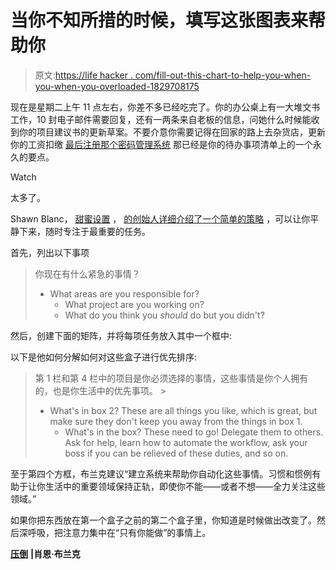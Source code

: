 # 当你不知所措的时候，填写这张图表来帮助你

> 原文:[https://life hacker . com/fill-out-this-chart-to-help-you-when-you-when-you-overloaded-1829708175](https://lifehacker.com/fill-out-this-chart-to-help-you-when-youre-overwhelmed-1829708175)

现在是星期二上午 11 点左右，你差不多已经吃完了。你的办公桌上有一大堆文书工作，10 封电子邮件需要回复，还有一两条来自老板的信息，问她什么时候能收到你的项目建议书的更新草案。不要介意你需要记得在回家的路上去杂货店，更新你的工资扣缴 [最后注册那个密码管理系统](https://twocents.lifehacker.com/set-up-your-financial-accounts-like-youre-going-to-be-h-1829620384) 那已经是你的待办事项清单上的一个永久的要点。

Watch

太多了。

Shawn Blanc， [甜蜜设置](https://thesweetsetup.com/) ， [的创始人详细介绍了一个简单的策略](https://shawnblanc.net/2018/10/the-very-definition-of-overwhelm/) ，可以让你平静下来，随时专注于最重要的任务。

首先，列出以下事项

> 你现在有什么紧急的事情？
> *   What areas are you responsible for?
>     *   What project are you working on?
>     *   What do you think you *should* do but you didn't?

然后，创建下面的矩阵，并将每项任务放入其中一个框中:

以下是他如何分解如何对这些盒子进行优先排序:

> 第 1 栏和第 4 栏中的项目是你必须选择的事情，这些事情是你个人拥有的，也是你生活中的优先事项。 > 
> *   What's in box 2? These are all things you like, which is great, but make sure they don't keep you away from the things in box 1\.
>     *   What's in the box? These need to go! Delegate them to others. Ask for help, learn how to automate the workflow, ask your boss if you can be relieved of these duties, and so on.

至于第四个方框，布兰克建议“建立系统来帮助你自动化这些事情。习惯和惯例有助于让你生活中的重要领域保持正轨，即使你不能——或者不想——全力关注这些领域。”

如果你把东西放在第一个盒子之前的第二个盒子里，你知道是时候做出改变了。然后深呼吸，把注意力集中在“只有你能做”的事情上。

[**压倒**](https://shawnblanc.net/2018/10/the-very-definition-of-overwhelm/) **|肖恩·布兰克**